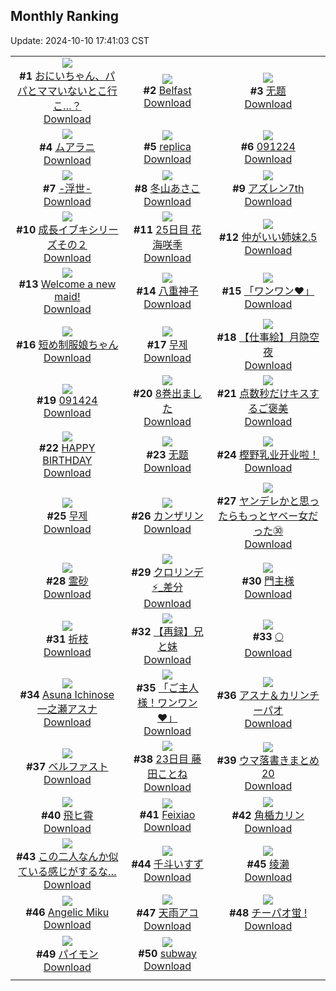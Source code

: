## Monthly Ranking
Update: 2024-10-10 17:41:03 CST

|      |      |      |
| :----: | :----: | :----: |
| ![](https://i.pixiv.re/c/240x480/img-master/img/2024/09/12/15/59/31/122364698_p0_master1200.jpg)<br>**#1** [おにいちゃん、パパとママいないとこ行こ…？](https://www.pixiv.net/artworks/122364698)<br>[Download](https://i.pixiv.re/img-original/img/2024/09/12/15/59/31/122364698_p0.jpg) | ![](https://i.pixiv.re/c/240x480/img-master/img/2024/09/11/16/46/00/122338090_p0_master1200.jpg)<br>**#2** [Belfast](https://www.pixiv.net/artworks/122338090)<br>[Download](https://i.pixiv.re/img-original/img/2024/09/11/16/46/00/122338090_p0.png) | ![](https://i.pixiv.re/c/240x480/img-master/img/2024/09/12/14/31/13/122363416_p0_master1200.jpg)<br>**#3** [无题](https://www.pixiv.net/artworks/122363416)<br>[Download](https://i.pixiv.re/img-original/img/2024/09/12/14/31/13/122363416_p0.png) |
| ![](https://i.pixiv.re/c/240x480/img-master/img/2024/09/12/00/00/25/122350280_p0_master1200.jpg)<br>**#4** [ムアラニ](https://www.pixiv.net/artworks/122350280)<br>[Download](https://i.pixiv.re/img-original/img/2024/09/12/00/00/25/122350280_p0.jpg) | ![](https://i.pixiv.re/c/240x480/img-master/img/2024/09/12/00/00/51/122350368_p0_master1200.jpg)<br>**#5** [replica](https://www.pixiv.net/artworks/122350368)<br>[Download](https://i.pixiv.re/img-original/img/2024/09/12/00/00/51/122350368_p0.jpg) | ![](https://i.pixiv.re/c/240x480/img-master/img/2024/09/12/23/02/26/122375637_p0_master1200.jpg)<br>**#6** [091224](https://www.pixiv.net/artworks/122375637)<br>[Download](https://i.pixiv.re/img-original/img/2024/09/12/23/02/26/122375637_p0.jpg) |
| ![](https://i.pixiv.re/c/240x480/img-master/img/2024/09/11/20/39/20/122343667_p0_master1200.jpg)<br>**#7** [-浮世-](https://www.pixiv.net/artworks/122343667)<br>[Download](https://i.pixiv.re/img-original/img/2024/09/11/20/39/20/122343667_p0.jpg) | ![](https://i.pixiv.re/c/240x480/img-master/img/2024/09/12/17/00/04/122365622_p0_master1200.jpg)<br>**#8** [冬山あさこ](https://www.pixiv.net/artworks/122365622)<br>[Download](https://i.pixiv.re/img-original/img/2024/09/12/17/00/04/122365622_p0.png) | ![](https://i.pixiv.re/c/240x480/img-master/img/2024/09/11/00/01/31/122323098_p0_master1200.jpg)<br>**#9** [アズレン7th](https://www.pixiv.net/artworks/122323098)<br>[Download](https://i.pixiv.re/img-original/img/2024/09/11/00/01/31/122323098_p0.jpg) |
| ![](https://i.pixiv.re/c/240x480/img-master/img/2024/09/10/19/32/08/122314223_p0_master1200.jpg)<br>**#10** [成長イブキシリーズその２](https://www.pixiv.net/artworks/122314223)<br>[Download](https://i.pixiv.re/img-original/img/2024/09/10/19/32/08/122314223_p0.png) | ![](https://i.pixiv.re/c/240x480/img-master/img/2024/09/12/00/51/21/122352172_p0_master1200.jpg)<br>**#11** [25日目 花海咲季](https://www.pixiv.net/artworks/122352172)<br>[Download](https://i.pixiv.re/img-original/img/2024/09/12/00/51/21/122352172_p0.png) | ![](https://i.pixiv.re/c/240x480/img-master/img/2024/09/12/00/00/34/122350314_p0_master1200.jpg)<br>**#12** [仲がいい姉妹2.5](https://www.pixiv.net/artworks/122350314)<br>[Download](https://i.pixiv.re/img-original/img/2024/09/12/00/00/34/122350314_p0.jpg) |
| ![](https://i.pixiv.re/c/240x480/img-master/img/2024/09/12/03/30/01/122355005_p0_master1200.jpg)<br>**#13** [Welcome a new maid!](https://www.pixiv.net/artworks/122355005)<br>[Download](https://i.pixiv.re/img-original/img/2024/09/12/03/30/01/122355005_p0.jpg) | ![](https://i.pixiv.re/c/240x480/img-master/img/2024/09/12/00/00/22/122350274_p0_master1200.jpg)<br>**#14** [八重神子](https://www.pixiv.net/artworks/122350274)<br>[Download](https://i.pixiv.re/img-original/img/2024/09/12/00/00/22/122350274_p0.jpg) | ![](https://i.pixiv.re/c/240x480/img-master/img/2024/09/12/00/00/02/122350175_p0_master1200.jpg)<br>**#15** [「ワンワン❤️」](https://www.pixiv.net/artworks/122350175)<br>[Download](https://i.pixiv.re/img-original/img/2024/09/12/00/00/02/122350175_p0.jpg) |
| ![](https://i.pixiv.re/c/240x480/img-master/img/2024/09/12/11/50/59/122360891_p0_master1200.jpg)<br>**#16** [短め制服娘ちゃん](https://www.pixiv.net/artworks/122360891)<br>[Download](https://i.pixiv.re/img-original/img/2024/09/12/11/50/59/122360891_p0.jpg) | ![](https://i.pixiv.re/c/240x480/img-master/img/2024/09/12/00/03/51/122350634_p0_master1200.jpg)<br>**#17** [무제](https://www.pixiv.net/artworks/122350634)<br>[Download](https://i.pixiv.re/img-original/img/2024/09/12/00/03/51/122350634_p0.jpg) | ![](https://i.pixiv.re/c/240x480/img-master/img/2024/09/12/22/51/09/122375231_p0_master1200.jpg)<br>**#18** [【仕事絵】月隐空夜](https://www.pixiv.net/artworks/122375231)<br>[Download](https://i.pixiv.re/img-original/img/2024/09/12/22/51/09/122375231_p0.jpg) |
| ![](https://i.pixiv.re/c/240x480/img-master/img/2024/09/14/13/16/14/122418784_p0_master1200.jpg)<br>**#19** [091424](https://www.pixiv.net/artworks/122418784)<br>[Download](https://i.pixiv.re/img-original/img/2024/09/14/13/16/14/122418784_p0.jpg) | ![](https://i.pixiv.re/c/240x480/img-master/img/2024/09/12/00/15/04/122351061_p0_master1200.jpg)<br>**#20** [8巻出ました](https://www.pixiv.net/artworks/122351061)<br>[Download](https://i.pixiv.re/img-original/img/2024/09/12/00/15/04/122351061_p0.jpg) | ![](https://i.pixiv.re/c/240x480/img-master/img/2024/09/12/18/00/03/122366741_p0_master1200.jpg)<br>**#21** [点数秒だけキスするご褒美](https://www.pixiv.net/artworks/122366741)<br>[Download](https://i.pixiv.re/img-original/img/2024/09/12/18/00/03/122366741_p0.png) |
| ![](https://i.pixiv.re/c/240x480/img-master/img/2024/09/12/18/02/46/122366944_p0_master1200.jpg)<br>**#22** [HAPPY BIRTHDAY](https://www.pixiv.net/artworks/122366944)<br>[Download](https://i.pixiv.re/img-original/img/2024/09/12/18/02/46/122366944_p0.png) | ![](https://i.pixiv.re/c/240x480/img-master/img/2024/09/11/00/49/52/122324733_p0_master1200.jpg)<br>**#23** [无题](https://www.pixiv.net/artworks/122324733)<br>[Download](https://i.pixiv.re/img-original/img/2024/09/11/00/49/52/122324733_p0.png) | ![](https://i.pixiv.re/c/240x480/img-master/img/2024/09/11/11/39/02/122333522_p0_master1200.jpg)<br>**#24** [樫野乳业开业啦！](https://www.pixiv.net/artworks/122333522)<br>[Download](https://i.pixiv.re/img-original/img/2024/09/11/11/39/02/122333522_p0.jpg) |
| ![](https://i.pixiv.re/c/240x480/img-master/img/2024/09/10/21/05/36/122316951_p0_master1200.jpg)<br>**#25** [무제](https://www.pixiv.net/artworks/122316951)<br>[Download](https://i.pixiv.re/img-original/img/2024/09/10/21/05/36/122316951_p0.jpg) | ![](https://i.pixiv.re/c/240x480/img-master/img/2024/09/11/00/00/32/122322957_p0_master1200.jpg)<br>**#26** [カンザリン](https://www.pixiv.net/artworks/122322957)<br>[Download](https://i.pixiv.re/img-original/img/2024/09/11/00/00/32/122322957_p0.png) | ![](https://i.pixiv.re/c/240x480/img-master/img/2024/09/12/00/01/59/122350501_p0_master1200.jpg)<br>**#27** [ヤンデレかと思ったらもっとヤベー女だった㉚](https://www.pixiv.net/artworks/122350501)<br>[Download](https://i.pixiv.re/img-original/img/2024/09/12/00/01/59/122350501_p0.png) |
| ![](https://i.pixiv.re/c/240x480/img-master/img/2024/09/13/00/00/44/122377615_p0_master1200.jpg)<br>**#28** [霊砂](https://www.pixiv.net/artworks/122377615)<br>[Download](https://i.pixiv.re/img-original/img/2024/09/13/00/00/44/122377615_p0.jpg) | ![](https://i.pixiv.re/c/240x480/img-master/img/2024/09/12/02/03/09/122353763_p0_master1200.jpg)<br>**#29** [クロリンデ⚡_差分](https://www.pixiv.net/artworks/122353763)<br>[Download](https://i.pixiv.re/img-original/img/2024/09/12/02/03/09/122353763_p0.jpg) | ![](https://i.pixiv.re/c/240x480/img-master/img/2024/09/10/20/54/39/122316527_p0_master1200.jpg)<br>**#30** [門主様](https://www.pixiv.net/artworks/122316527)<br>[Download](https://i.pixiv.re/img-original/img/2024/09/10/20/54/39/122316527_p0.png) |
| ![](https://i.pixiv.re/c/240x480/img-master/img/2024/09/12/00/30/02/122351535_p0_master1200.jpg)<br>**#31** [折枝](https://www.pixiv.net/artworks/122351535)<br>[Download](https://i.pixiv.re/img-original/img/2024/09/12/00/30/02/122351535_p0.jpg) | ![](https://i.pixiv.re/c/240x480/img-master/img/2024/09/12/16/47/56/122365427_p0_master1200.jpg)<br>**#32** [【再録】兄と妹](https://www.pixiv.net/artworks/122365427)<br>[Download](https://i.pixiv.re/img-original/img/2024/09/12/16/47/56/122365427_p0.jpg) | ![](https://i.pixiv.re/c/240x480/img-master/img/2024/09/13/00/11/35/122378159_p0_master1200.jpg)<br>**#33** [🌕](https://www.pixiv.net/artworks/122378159)<br>[Download](https://i.pixiv.re/img-original/img/2024/09/13/00/11/35/122378159_p0.png) |
| ![](https://i.pixiv.re/c/240x480/img-master/img/2024/09/13/20/17/19/122397822_p0_master1200.jpg)<br>**#34** [Asuna Ichinose 一之瀬アスナ](https://www.pixiv.net/artworks/122397822)<br>[Download](https://i.pixiv.re/img-original/img/2024/09/13/20/17/19/122397822_p0.jpg) | ![](https://i.pixiv.re/c/240x480/img-master/img/2024/09/10/00/00/01/122294896_p0_master1200.jpg)<br>**#35** [「ご主人様！ワンワン❤️」](https://www.pixiv.net/artworks/122294896)<br>[Download](https://i.pixiv.re/img-original/img/2024/09/10/00/00/01/122294896_p0.jpg) | ![](https://i.pixiv.re/c/240x480/img-master/img/2024/09/11/20/45/22/122343860_p0_master1200.jpg)<br>**#36** [アスナ＆カリンチーパオ](https://www.pixiv.net/artworks/122343860)<br>[Download](https://i.pixiv.re/img-original/img/2024/09/11/20/45/22/122343860_p0.png) |
| ![](https://i.pixiv.re/c/240x480/img-master/img/2024/09/11/12/05/21/122334015_p0_master1200.jpg)<br>**#37** [ベルファスト](https://www.pixiv.net/artworks/122334015)<br>[Download](https://i.pixiv.re/img-original/img/2024/09/11/12/05/21/122334015_p0.jpg) | ![](https://i.pixiv.re/c/240x480/img-master/img/2024/09/10/10/13/38/122304573_p0_master1200.jpg)<br>**#38** [23日目 藤田ことね](https://www.pixiv.net/artworks/122304573)<br>[Download](https://i.pixiv.re/img-original/img/2024/09/10/10/13/38/122304573_p0.png) | ![](https://i.pixiv.re/c/240x480/img-master/img/2024/09/12/19/28/02/122369016_p0_master1200.jpg)<br>**#39** [ウマ落書きまとめ20](https://www.pixiv.net/artworks/122369016)<br>[Download](https://i.pixiv.re/img-original/img/2024/09/12/19/28/02/122369016_p0.jpg) |
| ![](https://i.pixiv.re/c/240x480/img-master/img/2024/09/11/00/39/36/122324453_p0_master1200.jpg)<br>**#40** [飛ヒ霄](https://www.pixiv.net/artworks/122324453)<br>[Download](https://i.pixiv.re/img-original/img/2024/09/11/00/39/36/122324453_p0.jpg) | ![](https://i.pixiv.re/c/240x480/img-master/img/2024/09/10/08/32/29/122303251_p0_master1200.jpg)<br>**#41** [Feixiao](https://www.pixiv.net/artworks/122303251)<br>[Download](https://i.pixiv.re/img-original/img/2024/09/10/08/32/29/122303251_p0.jpg) | ![](https://i.pixiv.re/c/240x480/img-master/img/2024/09/11/00/00/01/122322834_p0_master1200.jpg)<br>**#42** [角楯カリン](https://www.pixiv.net/artworks/122322834)<br>[Download](https://i.pixiv.re/img-original/img/2024/09/11/00/00/01/122322834_p0.jpg) |
| ![](https://i.pixiv.re/c/240x480/img-master/img/2024/09/12/18/35/43/122367614_p0_master1200.jpg)<br>**#43** [この二人なんか似ている感じがするな…](https://www.pixiv.net/artworks/122367614)<br>[Download](https://i.pixiv.re/img-original/img/2024/09/12/18/35/43/122367614_p0.png) | ![](https://i.pixiv.re/c/240x480/img-master/img/2024/09/10/00/31/18/122295124_p0_master1200.jpg)<br>**#44** [千斗いすず](https://www.pixiv.net/artworks/122295124)<br>[Download](https://i.pixiv.re/img-original/img/2024/09/10/00/31/18/122295124_p0.jpg) | ![](https://i.pixiv.re/c/240x480/img-master/img/2024/09/12/20/10/53/122370217_p0_master1200.jpg)<br>**#45** [绫濑](https://www.pixiv.net/artworks/122370217)<br>[Download](https://i.pixiv.re/img-original/img/2024/09/12/20/10/53/122370217_p0.jpg) |
| ![](https://i.pixiv.re/c/240x480/img-master/img/2024/09/14/00/00/39/122405298_p0_master1200.jpg)<br>**#46** [Angelic Miku](https://www.pixiv.net/artworks/122405298)<br>[Download](https://i.pixiv.re/img-original/img/2024/09/14/00/00/39/122405298_p0.jpg) | ![](https://i.pixiv.re/c/240x480/img-master/img/2024/09/11/15/41/34/122337075_p0_master1200.jpg)<br>**#47** [天雨アコ](https://www.pixiv.net/artworks/122337075)<br>[Download](https://i.pixiv.re/img-original/img/2024/09/11/15/41/34/122337075_p0.jpg) | ![](https://i.pixiv.re/c/240x480/img-master/img/2024/09/12/20/08/44/122370158_p0_master1200.jpg)<br>**#48** [チーパオ蛍 !](https://www.pixiv.net/artworks/122370158)<br>[Download](https://i.pixiv.re/img-original/img/2024/09/12/20/08/44/122370158_p0.png) |
| ![](https://i.pixiv.re/c/240x480/img-master/img/2024/09/12/16/18/11/122364961_p0_master1200.jpg)<br>**#49** [パイモン](https://www.pixiv.net/artworks/122364961)<br>[Download](https://i.pixiv.re/img-original/img/2024/09/12/16/18/11/122364961_p0.jpg) | ![](https://i.pixiv.re/c/240x480/img-master/img/2024/09/13/20/46/36/122398656_p0_master1200.jpg)<br>**#50** [subway](https://www.pixiv.net/artworks/122398656)<br>[Download](https://i.pixiv.re/img-original/img/2024/09/13/20/46/36/122398656_p0.jpg) |
|      |

